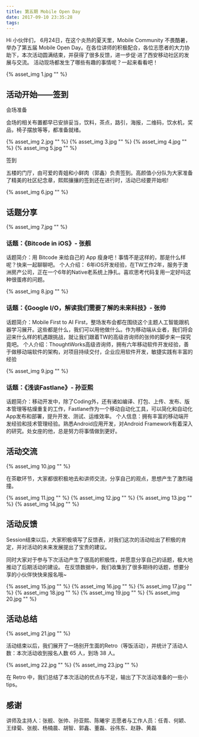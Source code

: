 ```yaml
---
title: 第五期 Mobile Open Day
date: 2017-09-10 23:35:28
tags:
---
```


Hi 小伙伴们， 
6月24日，在这个炎热的夏天里，Mobile Community 不畏酷暑，举办了第五届 Mobile Open Day。在各位讲师的积极配合，各位志愿者的大力协助下，本次活动圆满结束，并获得了很多反馈，进一步促·进了西安移动社区的发展与交流。
活动现场都发生了哪些有趣的事情呢？一起来看看吧！

{% asset_img 1.jpg "" %}

## 活动开始——签到

会场准备

会场的相关布置都早已安排妥当，饮料，茶点，路引，海报，二维码，饮水机，奖品，椅子摆放等等，都准备就绪。

{% asset_img 2.jpg "" %}
{% asset_img 3.jpg "" %}
{% asset_img 4.jpg "" %}
{% asset_img 5.jpg "" %}

签到

五楼的门厅，由可爱的青姐和小鲜肉（郭鑫）负责签到。高颜值小分队为大家准备了精美的社区纪念章，熙熙攘攘的签到还在进行时，活动已经要开始啦!

{% asset_img 6.jpg "" %}

## 话题分享

{% asset_img 7.jpg "" %}

### 话题：《Bitcode in iOS》- 张舰
话题简介：用 Bitcode 来给自己的 App 瘦身吧！事情不是这样的，那是什么样呢？快来一起聊聊吧。
个人介绍： 6年iOS开发经验，在TW工作2年，服务于澳洲房产公司，正在一个6年的Native老系统上挣扎。喜欢思考代码复用一定好吗这种很蛋疼的问题。

{% asset_img 8.jpg "" %}

### 话题：《Google I/O，解读我们需要了解的未来科技》- 张帅
话题简介：Mobile First to AI First，整场发布会都在围绕这个主题人工智能跟机器学习展开。这些都是什么，我们可以用他做什么。作为移动端从业者，我们将会迎来什么样的机遇跟挑战，就让我们跟着TW的高级咨询师的张帅的脚步来一探究竟吧。
个人介绍：ThoughtWorks高级咨询师，拥有六年移动软件开发经验，善于做移动端软件的架构，对项目持续交付，企业应用软件开发，敏捷实践有丰富的经验

{% asset_img 9.jpg "" %}

### 话题：《浅谈Fastlane》- 孙亚熙
话题简介：移动开发中，除了Coding外，还有诸如编译、打包、上传、发布、版本管理等枯燥重复的工作，Fastlane作为一个移动自动化工具，可以简化和自动化App发布和部署，提升开发、测试、运维效率。
个人信息：拥有丰富的移动端开发经验和技术管理经验。熟悉Android应用开发，对Android Framework有着深入的研究。处女座的他，总是努力将事情做到更好。

## 活动交流

{% asset_img 10.jpg "" %}

在茶歇环节，大家都很积极地去和讲师交流，分享自己的观点，思想产生了激烈碰撞。

{% asset_img 11.jpg "" %}
{% asset_img 12.jpg "" %}
{% asset_img 13.jpg "" %}
{% asset_img 14.jpg "" %}

## 活动反馈

Session结束以后，大家积极填写了反馈表，对我们这次的活动给出了积极的肯定，并对活动的未来发展提出了宝贵的建议。

同时大家对于参与下次活动产生了很高的积极性，并愿意分享自己的话题，极大地推动了后期活动的建设。
在反馈数据中，我们收集到了很多期待的话题，想要分享的小伙伴快快来报名哦~

{% asset_img 15.jpg "" %}
{% asset_img 16.jpg "" %}
{% asset_img 17.jpg "" %}
{% asset_img 18.jpg "" %}
{% asset_img 19.jpg "" %}
{% asset_img 20.jpg "" %}

## 活动总结

{% asset_img 21.jpg "" %}

活动结束以后，我们展开了一场别开生面的Retro（等饭活动），并统计了活动人数：本次活动收到报名人数 65 人，到场 38 人。

{% asset_img 22.jpg "" %}
{% asset_img 23.jpg "" %}

在 Retro 中，我们总结了本次活动的优点与不足，输出了下次活动准备的一些小 tips。

## 感谢

讲师及主持人：张舰、张帅、孙亚熙、陈曦宇
志愿者与工作人员：任青、何颖、王绿菊、张舰、杨楠晨、胡智、郭鑫、董磊、谷伟东、赵静、黄磊


